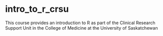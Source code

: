 # intro_to_r_crsu
This course provides an introduction to R as part of the Clinical Research Support Unit in the College of Medicine at the University of Saskatchewan
